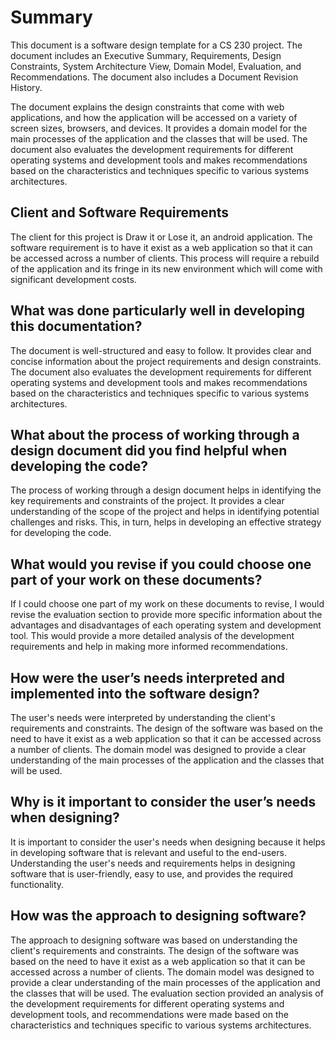 # Summary
This document is a software design template for a CS 230 project. The document includes an Executive Summary, Requirements, Design Constraints, System Architecture View, Domain Model, Evaluation, and Recommendations. The document also includes a Document Revision History.

The document explains the design constraints that come with web applications, and how the application will be accessed on a variety of screen sizes, browsers, and devices. It provides a domain model for the main processes of the application and the classes that will be used. The document also evaluates the development requirements for different operating systems and development tools and makes recommendations based on the characteristics and techniques specific to various systems architectures.

## Client and Software Requirements
The client for this project is Draw it or Lose it, an android application. The software requirement is to have it exist as a web application so that it can be accessed across a number of clients. This process will require a rebuild of the application and its fringe in its new environment which will come with significant development costs.

## What was done particularly well in developing this documentation?
The document is well-structured and easy to follow. It provides clear and concise information about the project requirements and design constraints. The document also evaluates the development requirements for different operating systems and development tools and makes recommendations based on the characteristics and techniques specific to various systems architectures.

## What about the process of working through a design document did you find helpful when developing the code?
The process of working through a design document helps in identifying the key requirements and constraints of the project. It provides a clear understanding of the scope of the project and helps in identifying potential challenges and risks. This, in turn, helps in developing an effective strategy for developing the code.

## What would you revise if you could choose one part of your work on these documents?
If I could choose one part of my work on these documents to revise, I would revise the evaluation section to provide more specific information about the advantages and disadvantages of each operating system and development tool. This would provide a more detailed analysis of the development requirements and help in making more informed recommendations.

## How were the user’s needs interpreted and implemented into the software design?
The user's needs were interpreted by understanding the client's requirements and constraints. The design of the software was based on the need to have it exist as a web application so that it can be accessed across a number of clients. The domain model was designed to provide a clear understanding of the main processes of the application and the classes that will be used.

## Why is it important to consider the user’s needs when designing?
It is important to consider the user's needs when designing because it helps in developing software that is relevant and useful to the end-users. Understanding the user's needs and requirements helps in designing software that is user-friendly, easy to use, and provides the required functionality.

## How was the approach to designing software?
The approach to designing software was based on understanding the client's requirements and constraints. The design of the software was based on the need to have it exist as a web application so that it can be accessed across a number of clients. The domain model was designed to provide a clear understanding of the main processes of the application and the classes that will be used. The evaluation section provided an analysis of the development requirements for different operating systems and development tools, and recommendations were made based on the characteristics and techniques specific to various systems architectures.
